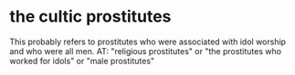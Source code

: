 # the cultic prostitutes

This probably refers to prostitutes who were associated with idol worship and who were all men. AT: "religious prostitutes" or "the prostitutes who worked for idols" or "male prostitutes"

